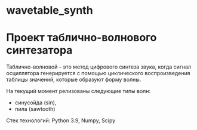 # wavetable_synth

# Проект таблично-волнового синтезатора

Таблично-волновой – это метод цифрового синтеза звука, когда сигнал осциллятора генерируется с помощью циклического воспроизведения таблицы значений, которые образуют форму волны.

На текущий момент релизованы следующие типы волн:
- синусойда (sin),
- пила (sawtooth)

Стек технологий: Python 3.9, Numpy, Scipy

